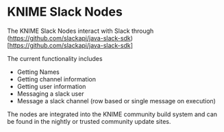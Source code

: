 # KNIME Slack Nodes

The KNIME Slack Nodes interact with Slack through (https://github.com/slackapi/java-slack-sdk)[https://github.com/slackapi/java-slack-sdk]

The current functionality includes

* Getting Names
* Getting channel information
* Getting user information
* Messaging a slack user
* Message a slack channel (row based or single message on execution)


The nodes are integrated into the KNIME community build system and can be found in the nightly or trusted community update sites.
